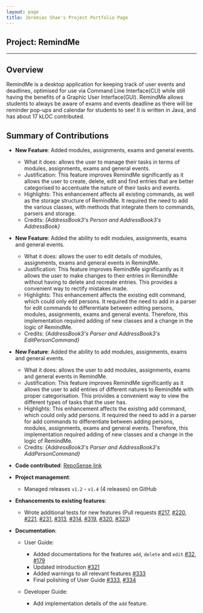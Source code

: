 ```yaml
---
layout: page
title: Jeremias Shae's Project Portfolio Page
---
```


## Project: RemindMe

---

## Overview

RemindMe is a desktop application for keeping track of user events and deadlines, optimised for use via Command Line
Interface(CLI) while still having the benefits of a Graphic User Interface(GUI).
RemindMe allows students to always be aware of exams and events deadline as there will be reminder pop-ups and calendar
for students to see!
It is written in Java, and has about 17 kLOC contributed.

## Summary of Contributions
* **New Feature**: Added modules, assignments, exams and general events.
    * What it does: allows the user to manage their tasks in terms of modules, assignments, exams and general events.
    * Justification: This feature improves RemindMe significantly as it allows the user to create, delete, edit and find entries 
      that are better categorised to accentuate the nature of their tasks and events.
    * Highlights: This enhancement affects all existing commands, as well as the storage structure of RemindMe. It required the
      need to add the various classes, with methods that integrate them to commands, parsers and storage.
    * Credits: *{AddressBook3's Person and AddressBook3's AddressBook}*
    
* **New Feature**: Added the ability to edit modules, assignments, exams and general events.
    * What it does: allows the user to edit details of modules, assignments, exams and general events in RemindMe.
    * Justification: This feature improves RemindMe significantly as it allows the user to make changes to their entries in RemindMe
      without having to delete and recreate entries. This provides a convenient way to rectify mistakes made.
    * Highlights: This enhancement affects the existing edit command, which could only edit persons. It required the need to add in a parser for edit commands 
      to differentiate between editing persons, modules, assignments, exams and general events. Therefore, this implementation required adding of new classes and a change in the logic of RemindMe.
    * Credits: *{AddressBook3's Parser and AddressBook3's EditPersonCommand}*

* **New Feature**: Added the ability to add modules, assignments, exams and general events.
    * What it does: allows the user to add modules, assignments, exams and general events in RemindMe.
    * Justification: This feature improves RemindMe significantly as it allows the user to add entries of different natures to RemindMe
      with proper categorisation. This provides a convenient way to view the different types of tasks that the user has.
    * Highlights: This enhancement affects the existing add command, which could only add persons. It required the need to add in a parser for add commands
      to differentiate between adding persons, modules, assignments, exams and general events. Therefore, this implementation required adding of new classes and a change in the logic of RemindMe.
    * Credits: *{AddressBook3's Parser and AddressBook3's AddPersonCommand}*

* **Code contributed**: [RepoSense link](https://nus-cs2103-ay2021s2.github.io/tp-dashboard/?search=w15-1&sort=groupTitle&sortWithin=title&timeframe=commit&mergegroup=&groupSelect=groupByRepos&breakdown=true&since=2021-02-19&checkedFileTypes=docs~functional-code~test-code~other&tabOpen=true&tabType=authorship&tabAuthor=jellymias&tabRepo=AY2021S2-CS2103T-W15-1%2Ftp%5Bmaster%5D&authorshipIsMergeGroup=false&authorshipFileTypes=docs~functional-code~test-code&authorshipIsBinaryFileTypeChecked=false)

* **Project management**:
    * Managed releases `v1.2` - `v1.4` (4 releases) on GitHub

* **Enhancements to existing features**:
    * Wrote additional tests for new features (Pull requests [\#217](https://github.com/AY2021S2-CS2103T-W15-1/tp/pull/217),
      [\#220](https://github.com/AY2021S2-CS2103T-W15-1/tp/pull/220), [\#221](https://github.com/AY2021S2-CS2103T-W15-1/tp/pull/221),
      [\#231](https://github.com/AY2021S2-CS2103T-W15-1/tp/pull/231), [\#313](https://github.com/AY2021S2-CS2103T-W15-1/tp/pull/313),
      [\#314](https://github.com/AY2021S2-CS2103T-W15-1/tp/pull/314), [\#319](https://github.com/AY2021S2-CS2103T-W15-1/tp/pull/319),
      [\#320](https://github.com/AY2021S2-CS2103T-W15-1/tp/pull/320), [\#323](https://github.com/AY2021S2-CS2103T-W15-1/tp/pull/323))

* **Documentation**:
    * User Guide:
        * Added documentations for the features `add`, `delete` and `edit` [\#32](https://github.com/AY2021S2-CS2103T-W15-1/tp/pull/32), [\#179](https://github.com/AY2021S2-CS2103T-W15-1/tp/pull/179)
        * Updated introduction [\#321](https://github.com/AY2021S2-CS2103T-W15-1/tp/pull/321)
        * Added warnings to all relevant features [\#333](https://github.com/AY2021S2-CS2103T-W15-1/tp/pull/333)
        * Final polishing of User Guide [\#333](https://github.com/AY2021S2-CS2103T-W15-1/tp/pull/333), [\#334](https://github.com/AY2021S2-CS2103T-W15-1/tp/pull/334)
      
    * Developer Guide:
        * Add implementation details of the `add` feature.
    